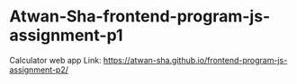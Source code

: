 # Atwan-Sha-frontend-program-js-assignment-p1
Calculator web app
Link: https://atwan-sha.github.io/frontend-program-js-assignment-p2/
